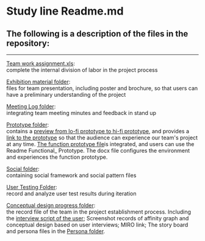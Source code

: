# Study line Readme.md

## The following is a description of the files in the repository:    

---

[Team work assignment.xls](https://github.com/DECO3500-start-swinging/project/blob/main/team%20work%20assignment.xls):  
complete the internal division of labor in the project process  

[Exhibition material folder](https://github.com/DECO3500-start-swinging/project/tree/main/Exhibition%20materials):  
files for team presentation, including poster and brochure, so that users can have a preliminary understanding of the project 

[Meeting Log folder](https://github.com/DECO3500-start-swinging/project/tree/main/Meeting%20Log):  
integrating team meeting minutes and feedback in stand up 

[Prototype folder](https://github.com/DECO3500-start-swinging/project/tree/main/Prototype):  
contains a [preview from lo-fi prototype to hi-fi prototype](https://github.com/DECO3500-start-swinging/project/tree/main/Prototype/Prototype%20Preview), and provides a [link to the prototype](https://github.com/DECO3500-start-swinging/project/blob/main/Prototype/Prototype%20Link) so that the audience can experience our team's project at any time. [The function prototype file](https://github.com/DECO3500-start-swinging/project/tree/main/Prototype/Function%20Prototype)is integrated, and users can use the Readme Functional_ Prototype. The docx file configures the environment and experiences the function prototype.    

[Social folder](https://github.com/DECO3500-start-swinging/project/tree/main/Social):  
containing social framework and social pattern files    

[User Testing Folder](https://github.com/DECO3500-start-swinging/project/tree/main/User%20Testing):  
record and analyze user test results during iteration    

[Conceptual design progress folder](https://github.com/DECO3500-start-swinging/project/tree/main/conceptual%20design%20progress):  
the record file of the team in the project establishment process. Including the [interview script of the user](https://github.com/DECO3500-start-swinging/project/tree/main/conceptual%20design%20progress/Interview%20Script); Screenshot records of affinity graph and conceptual design based on user interviews; MIRO link; The story board and persona files in the [Persona folder](https://github.com/DECO3500-start-swinging/project/tree/main/conceptual%20design%20progress/Persona).

